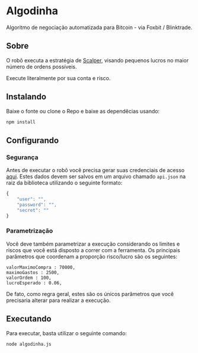 # Algodinha

Algoritmo de negociação automatizada para Bitcoin - via Foxbit / Blinktrade.

## Sobre

O robô executa a estratégia de [Scalper](https://www.daytraderpro.com.br/blog/o-que-e-scalping/), visando pequenos lucros no maior número de ordens possíveis.

Execute literalmente por sua conta e risco. 

## Instalando

Baixe o fonte ou clone o Repo e baixe as dependêcias usando:

```javascript
npm install
```

## Configurando

### Segurança
Antes de executar o robô você precisa gerar suas credenciais de acesso [aqui](https://foxbit.exchange/#api). Estes dados devem ser salvos em um arquivo chamado `api.json` na raiz da biblioteca utilizando o seguinte formato:

```javascript
{ 
    "user": "",
    "password": "",
    "secret": ""
}
```

### Parametrização
Você deve também parametrizar a execução considerando os limites e riscos que você está disposto a correr com a ferramenta. Os principais parâmetros que coordenam a proporção risco/lucro são os seguintes:

```
valorMaximoCompra : 70000,
maximoGastos : 2500,
valorOrdem : 100,
lucroEsperado : 0.06,
```

De fato, como regra geral, estes são os únicos parâmetros que você precisaria alterar para realizar a execução.

## Executando

Para executar, basta utilizar o seguinte comando:

```
node algodinha.js
```


